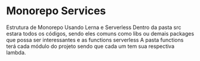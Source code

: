 # Monorepo Services

Estrutura de Monorepo Usando Lerna e Serverless
Dentro da pasta src estara todos os códigos, sendo eles comuns como libs ou demais packages que possa ser interessantes e as functions serverless
A pasta functions terá cada módulo do projeto sendo que cada um tem sua respectiva lambda.
